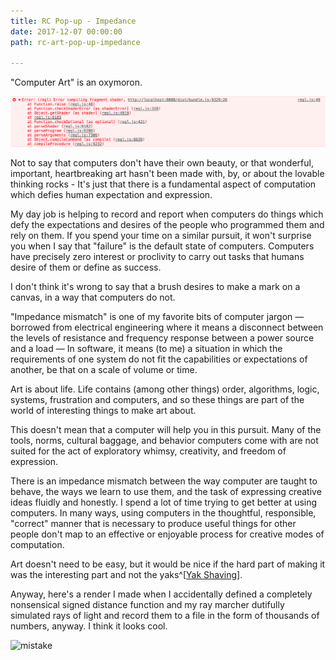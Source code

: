 ```yaml
---
title: RC Pop-up - Impedance
date: 2017-12-07 00:00:00
path: rc-art-pop-up-impedance

---
```


"Computer Art" is an oxymoron.

![stacktrace](./trace.png)

Not to say that computers don't have their own beauty, or that wonderful, important, heartbreaking art hasn't been made with, by, or about the lovable thinking rocks - It's just that there is a fundamental aspect of computation which defies human expectation and expression.

My day job is helping to record and report when computers do things which defy the expectations and desires of the people who programmed them and rely on them. If you spend your time on a similar pursuit, it won't surprise you when I say that "failure" is the default state of computers. Computers have precisely zero interest or proclivity to carry out tasks that humans desire of them or define as success.

I don't think it's wrong to say that a brush desires to make a mark on a canvas, in a way that computers do not.

<!--
Huge amounts of human energy have gone into building the computer systems into a vast system of intention, action, and information. Most of this effort has be motivated by the desire to produce machines which will reliably an efficiently record commercial transactions. -->
 <!-- Computers are systems shaped by humans and most of the tools, norms, and behaviors that have been etched into them have been formed to facilitate building and running programs which will -->

"Impedance mismatch" is one of my favorite bits of computer jargon — borrowed from electrical engineering where it means a disconnect between the levels of resistance and frequency response between a power source and a load — In software, it means (to me) a situation in which the requirements of one system do not fit the capabilities or expectations of another, be that on a scale of volume or time.

Art is about life. Life contains (among other things) order, algorithms, logic, systems, frustration and computers, and so these things are part of the world of interesting things to make art about.

This doesn't mean that a computer will help you in this pursuit. Many of the tools, norms, cultural baggage, and behavior computers come with are not suited for the act of exploratory whimsy, creativity, and freedom of expression.

There is an impedance mismatch between the way computer are taught to behave, the ways we learn to use them, and the task of expressing creative ideas fluidly and honestly. I spend a lot of time trying to get better at using computers. In many ways, using computers in the thoughtful, responsible, "correct" manner that is necessary to produce useful things for other people don't map to an effective or enjoyable process for creative modes of computation.

Art doesn't need to be easy, but it would be nice if the hard part of making it was the interesting part and not the yaks^[[Yak Shaving](https://en.wiktionary.org/wiki/yak_shaving_)].

Anyway, here's a render I made when I accidentally defined a completely nonsensical signed distance function and my ray marcher dutifully simulated rays of light and record them to a file in the form of thousands of numbers, anyway. I think it looks cool.

<div style="display:inline-block; margin:auto; width:100%">
<img style="margin:auto;float: none; max-height:none;" src="./mistake.png" alt="mistake">
</div>
